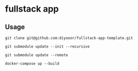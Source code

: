 # fullstack app

## Usage

```git clone git@github.com:diyooor/fullstack-app-template.git```

```git submodule update --init --recursive```

```git submodule update --remote```

```docker-compose up --build```